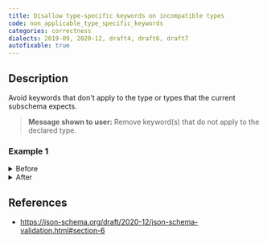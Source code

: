 ```yaml
---
title: Disallow type-specific keywords on incompatible types
code: non_applicable_type_specific_keywords
categories: correctness
dialects: 2019-09, 2020-12, draft4, draft6, draft7
autofixable: true
---
```


## Description
Avoid keywords that don't apply to the type or types that the current subschema expects.

> **Message shown to user:**
> Remove keyword(s) that do not apply to the declared type.

### Example 1
<details><summary>Before</summary>

```json
{
  "$schema": "https://json-schema.org/draft/2020-12/schema",
  "type": "string",
  "minimum": 1
}
```
</details>

<details><summary>After</summary>

```json
{
  "$schema": "https://json-schema.org/draft/2020-12/schema",
  "type": "string"
}
```
</details>

## References
* <https://json-schema.org/draft/2020-12/json-schema-validation.html#section-6>

